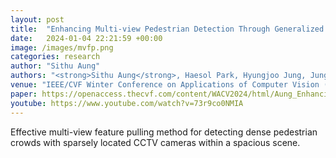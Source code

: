 ```yaml
---
layout: post
title:  "Enhancing Multi-view Pedestrian Detection Through Generalized 3D Feature Pulling"
date:   2024-01-04 22:21:59 +00:00
image: /images/mvfp.png
categories: research
author: "Sithu Aung"
authors: "<strong>Sithu Aung</strong>, Haesol Park, Hyungjoo Jung, Junghyun Cho"
venue: "IEEE/CVF Winter Conference on Applications of Computer Vision (WACV)"
paper: https://openaccess.thecvf.com/content/WACV2024/html/Aung_Enhancing_Multi-View_Pedestrian_Detection_Through_Generalized_3D_Feature_Pulling_WACV_2024_paper.html
youtube: https://www.youtube.com/watch?v=73r9co0NMIA
---
```

Effective multi-view feature pulling method for detecting dense pedestrian crowds with sparsely located CCTV cameras within a spacious scene. 
